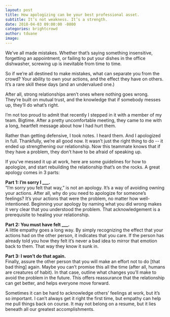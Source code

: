 ```yaml
---
layout: post
title: How apologizing can be your best professional asset.
subtitle: It’s not weakness. It’s a strength.
date: 2018-04-03 09:00:00 -0800
categories: brightcrowd
author: tduane
image:
---
```


We’ve all made mistakes. Whether that’s saying something insensitive, forgetting an appointment, or failing to put your dishes in the office dishwasher, screwing up is inevitable from time to time.

So if we’re all destined to make mistakes, what can separate you from the crowd? Your ability to own your actions, and the effect they have on others. It’s a rare skill these days (and an undervalued one.)

After all, strong relationships aren’t ones where nothing goes wrong. They’re built on mutual trust, and the knowledge that if somebody messes up, they’ll do what’s right.

I’m not too proud to admit that recently I stepped in it with a member of my team. Bigtime. After a pretty uncomfortable meeting, they came to me with a long, heartfelt message about how I had hurt them.

Rather than getting defensive, I took notes. I heard them. And I apologized in full. Thankfully, we’re all good now. It wasn’t just the right thing to do -- it ended up strengthening our relationship. Now this teammate knows that if they have a problem, they don’t have to be afraid of speaking up.

If you’ve messed it up at work, here are some guidelines for how to apologize, and start rebuilding the relationship that’s on the rocks. A great apology comes in 3 parts:

**Part 1: I’m sorry I ___.** <br>
“I’m sorry you felt that way,” is not an apology. It’s a way of avoiding owning your actions. After all, why do you need to apologize for someone’s feelings? It’s your actions that were the problem, no matter how well-intentioned. Beginning your apology by naming what you did wrong makes it very clear that you understood the problem. That acknowledgement is a prerequisite to healing your relationship.

**Part 2: You must have felt ___.** <br>
A little empathy goes a long way. By simply recognizing the effect that your actions had on the other person, it indicates that you care. If the person has already told you how they felt it’s never a bad idea to mirror that emotion back to them. That way they know it sunk in.

**Part 3: I won’t do that again.** <br>
Finally, assure the other person that you will make an effort not to do [that bad thing] again. Maybe you can’t promise this all the time (after all, humans are creatures of habit). In that case, outline what changes you’ll make to avoid the problem in the future. This offers reassurance that the relationship can get better, and helps everyone move forward.

Sometimes it can be hard to acknowledge others’ feelings at work, but it’s so important. I can’t always get it right the first time, but empathy can help me pull things back on course. It may not belong on a resume, but it lies beneath all our greatest accomplishments.
